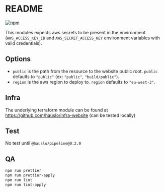 # README

[![npm](https://img.shields.io/npm/v/@hauslo/pipeline-website-static?style=flat-square)](https://www.npmjs.com/package/@hauslo/pipeline-website-static)

This modules expects aws secrets to be present in the environment (`AWS_ACCESS_KEY_ID` and `AWS_SECRET_ACCESS_KEY` environment variables with valid credentials).

## Options

- `public` is the path from the resource to the website public root. `public` defaults to `"public"` (ex: `"public"`, `"build/public"`).
- `region` is the aws region to deploy to. `region` defaults to `"eu-west-3"`.

## Infra

The underlying terraform module can be found at <https://github.com/hauslo/infra-website> (can be tested locally)

## Test

No test until `@hauslo/pipeline@0.2.0`

## QA

```bash
npm run prettier
npm run prettier-apply
npm run lint
npm run lint-apply
```
